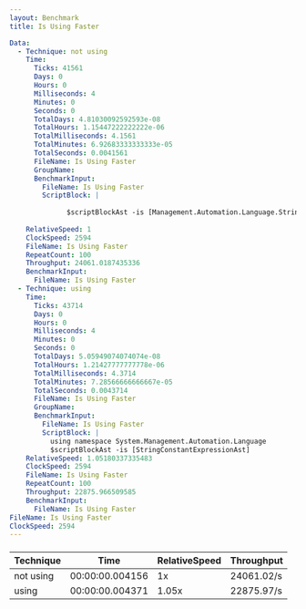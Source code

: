 ```yaml
---
layout: Benchmark
title: Is Using Faster

Data: 
  - Technique: not using
    Time: 
      Ticks: 41561
      Days: 0
      Hours: 0
      Milliseconds: 4
      Minutes: 0
      Seconds: 0
      TotalDays: 4.81030092592593e-08
      TotalHours: 1.15447222222222e-06
      TotalMilliseconds: 4.1561
      TotalMinutes: 6.92683333333333e-05
      TotalSeconds: 0.0041561
      FileName: Is Using Faster
      GroupName: 
      BenchmarkInput: 
        FileName: Is Using Faster
        ScriptBlock: |
          
              $scriptBlockAst -is [Management.Automation.Language.StringConstantExpressionAst]
          
    RelativeSpeed: 1
    ClockSpeed: 2594
    FileName: Is Using Faster
    RepeatCount: 100
    Throughput: 24061.0187435336
    BenchmarkInput: 
      FileName: Is Using Faster
  - Technique: using
    Time: 
      Ticks: 43714
      Days: 0
      Hours: 0
      Milliseconds: 4
      Minutes: 0
      Seconds: 0
      TotalDays: 5.05949074074074e-08
      TotalHours: 1.21427777777778e-06
      TotalMilliseconds: 4.3714
      TotalMinutes: 7.28566666666667e-05
      TotalSeconds: 0.0043714
      FileName: Is Using Faster
      GroupName: 
      BenchmarkInput: 
        FileName: Is Using Faster
        ScriptBlock: |
          using namespace System.Management.Automation.Language
          $scriptBlockAst -is [StringConstantExpressionAst]
    RelativeSpeed: 1.05180337335483
    ClockSpeed: 2594
    FileName: Is Using Faster
    RepeatCount: 100
    Throughput: 22875.966509585
    BenchmarkInput: 
      FileName: Is Using Faster
FileName: Is Using Faster
ClockSpeed: 2594
---
```



### 


|Technique|Time           |RelativeSpeed|Throughput|
|---------|---------------|-------------|----------|
|not using|00:00:00.004156|1x           |24061.02/s|
|using    |00:00:00.004371|1.05x        |22875.97/s|
